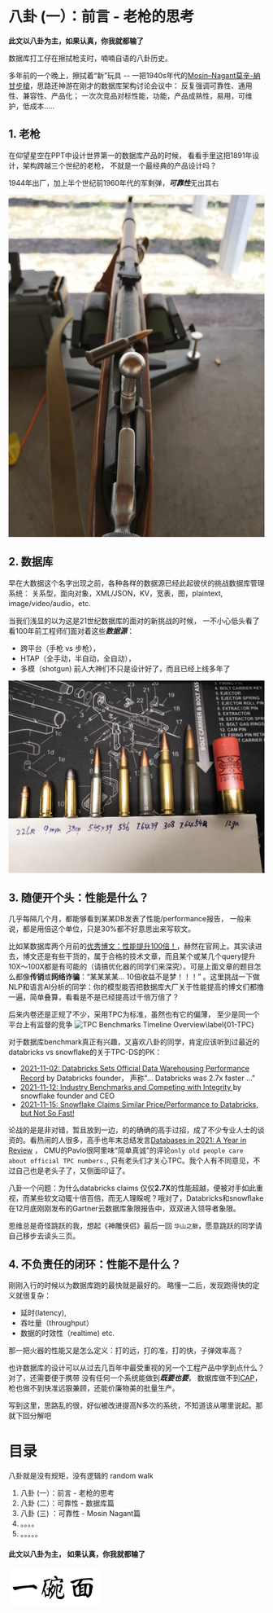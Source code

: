 # 八卦 (一）：前言 - 老枪的思考

**此文以八卦为主，如果认真，你我就都输了**


数据库打工仔在擦拭枪支时，喃喃自语的八卦历史。

多年前的一个晚上，擦拭着“新”玩具 --
一把1940s年代的[Mosin–Nagant莫辛-納甘步槍](https://zh.wikipedia.org/wiki/%E8%8E%AB%E8%BE%9B-%E7%B4%8D%E7%94%98%E6%AD%A5%E6%A7%8D)，思路还神游在刚才的数据库架构讨论会议中：
反复强调可靠性、通用性、兼容性、产品化；
一次次竞品对标性能，功能，产品成熟性，易用，可维护，低成本.....


## 1. 老枪
在仰望星空在PPT中设计世界第一的数据库产品的时候，
看看手里这把1891年设计，架构跨越三个世纪的老枪，
不就是一个最经典的产品设计吗？

1944年出厂，加上半个世纪前1960年代的军剩弹，***可靠性***无出其右

![The old gun\label{01-LeVieueFuisl}](../images/01-LeVieuxFusil.jpg?)


## 2. 数据库
早在大数据这个名字出现之前，各种各样的数据源已经此起彼伏的挑战数据库管理系统：
关系型，面向对象，XML/JSON，KV，宽表，图，plaintext,
image/video/audio，etc.

当我们浅显的以为这是21世纪数据库的面对的新挑战的时候，
一不小心低头看了看100年前工程师们面对着这些***数据源***：
- 跨平台（手枪 vs 步枪），
- HTAP（全手动，半自动，全自动），
- 多模（shotgun)
前人大神们不只是设计好了，而且已经上线多年了

![Ammo and Data format\label{01-Ammo Data Format}](../images/01-AmmoData.jpg?raw=true)


## 3. 随便开个头：性能是什么？

几乎每隔几个月，都能够看到某某DB发表了性能/performance报告，
一般来说，都是用倍这个单位，只是30%都不好意思出来写软文。

比如某数据库两个月前的[优秀博文：性能提升100倍！](https://bbs.huaweicloud.com/forum/forum.php?mod=viewthread&tid=170723&extra=page%3D1)，赫然在官网上。其实读进去，博文还是有些干货的，属于合格的技术文章，而且某个或某几个query提升10X～100X都是有可能的（请搞优化器的同学们来深究）。可是上面文章的题目怎么都像**传销**或**网络诈骗**：“某某某某... 10倍收益不是梦！！！” 。这里挑战一下做NLP和语言AI分析的同学：你的模型能否把数据库大厂关于性能提高的博文们都撸一遍，简单叠算，看看是不是已经提高过千倍万倍了？

后来内卷还是正规了不少，采用TPC为标准，虽然也有它的偏薄，
至少是同一个平台上有监督的竞争
![TPC Benchmarks Timeline
Overview\label{01-TPC}](../images/01-TPCtimeline.jpeg?raw=true)

对于数据库benchmark真正有兴趣，又喜欢八卦的同学，肯定应该听到过最近的databricks vs snowflake的关于TPC-DS的PK：

* [2021-11-02: Databricks Sets Official Data Warehousing Performance Record](https://databricks.com/blog/2021/11/02/databricks-sets-official-data-warehousing-performance-record.html) by Databricks founder， 声称"... Databricks was 2.7x faster ..."
* [2021-11-12: Industry Benchmarks and Competing with Integrity ](https://www.snowflake.com/blog/industry-benchmarks-and-competing-with-integrity/) by snowflake founder and CEO
* [2021-11-15: Snowflake Claims Similar Price/Performance to Databricks, but Not So Fast!](https://databricks.com/blog/2021/11/15/snowflake-claims-similar-price-performance-to-databricks-but-not-so-fast.html)



论战的是是非对错，暂且放到一边，的的确确的高手过招，成了不少专业人士的谈资的。看热闹的人很多，高手也年末总结发言[Databases in 2021: A Year in Review](https://ottertune.com/blog/2021-databases-retrospective/) ， CMU的Pavlo很阿里味“简单真诚”的评论`only old people care about official TPC numbers.`, 只有老头们才关心TPC。我个人有不同意见，不过自己也是老头子了，又侧面印证了。

八卦一个问题：为什么databricks claims 仅仅**2.7X**的性能超越，便被对手如此重视，而某些软文动辄十倍百倍，而无人理睬呢？哦对了，Databricks和snowflake在12月底刚刚发布的Gartner云数据库象限报告中，双双进入领导者象限。

思维总是奇怪跳跃的我，想起《神雕侠侣》最后一回 `华山之巅`，愿意跳跃的同学请自己移步去读头三页。


## 4. 不负责任的闭环：性能不是什么？ 
刚刚入行的时候以为数据库跑的最快就是最好的。
略懂一二后，发现跑得快的定义就很复杂：
- 延时(latency),
- 吞吐量（throughput）
- 数据的时效性（realtime)
etc.

那一把火器的性能又是怎么定义：打的远，打的准，打的快，子弹效率高？

也许数据库的设计可以从过去几百年中最受重视的另一个工程产品中学到点什么？对了，还需要便于携带
没有任何一个系统能做到***既要也要***，
数据库做不到[CAP](https://en.wikipedia.org/wiki/CAP_theorem)，
枪也做不到快准远狠兼顾，还能价廉物美的批量生产。

写到这里，思路乱的很，好似被改进提高N多次的系统，不知道该从哪里说起。那就下回分解吧


# 目录
八卦就是没有规矩，没有逻辑的 random walk 

1. 八卦 (一）：前言 - 老枪的思考
2. 八卦 (二）：可靠性 - 数据库篇 
3. 八卦 (三) ：可靠性 - Mosin Nagant篇
4.   。。。。 
5.  。。。。。 

<!--
3. 模块设计 PostgreSQL vs. AR15
4. 朴实无华 MySQL vs. AK47
5. 有容乃大 MongoDB vs. Shotgun霰弹枪 
6. 兼容并包 Opensource vs. OpenAPI Remington700
7. 瑞士军刀 SQLite vs. 10/22 takedown
8. 扩展性(Scalability): Revolver左轮 vs semi-auto半自动手枪
9. SKS(五六半) 
10. 可用性 （Make it work, Make it faster, Make it cheaper) - 扳机，timezone
...
99. 极致性能 
-->

#### 此文以八卦为主， 如果认真，你我就都输了

![](../images/ywm.gif?raw=true)

